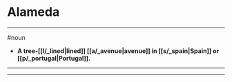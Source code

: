# Alameda
---
#noun
- **A tree-[[l/_lined|lined]] [[a/_avenue|avenue]] in [[s/_spain|Spain]] or [[p/_portugal|Portugal]].**
---
---
